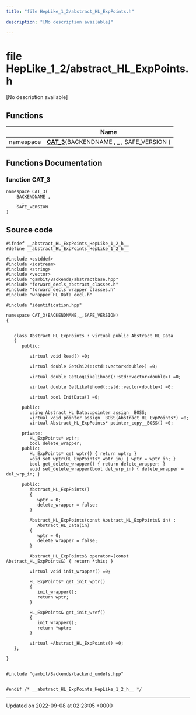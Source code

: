 ```yaml
---
title: "file HepLike_1_2/abstract_HL_ExpPoints.h"

description: "[No description available]"

---
```


# file HepLike_1_2/abstract_HL_ExpPoints.h

[No description available]

## Functions

|                | Name           |
| -------------- | -------------- |
| namespace | **[CAT_3](/documentation/code/files/abstract__hl__exppoints_8h/#function-cat-3)**(BACKENDNAME , _ , SAFE_VERSION ) |


## Functions Documentation

### function CAT_3

```
namespace CAT_3(
    BACKENDNAME ,
    _ ,
    SAFE_VERSION 
)
```




## Source code

```
#ifndef __abstract_HL_ExpPoints_HepLike_1_2_h__
#define __abstract_HL_ExpPoints_HepLike_1_2_h__

#include <cstddef>
#include <iostream>
#include <string>
#include <vector>
#include "gambit/Backends/abstractbase.hpp"
#include "forward_decls_abstract_classes.h"
#include "forward_decls_wrapper_classes.h"
#include "wrapper_HL_Data_decl.h"

#include "identification.hpp"

namespace CAT_3(BACKENDNAME,_,SAFE_VERSION)
{
   
   
   class Abstract_HL_ExpPoints : virtual public Abstract_HL_Data
   {
      public:
   
         virtual void Read() =0;
   
         virtual double GetChi2(::std::vector<double>) =0;
   
         virtual double GetLogLikelihood(::std::vector<double>) =0;
   
         virtual double GetLikelihood(::std::vector<double>) =0;
   
         virtual bool InitData() =0;
   
      public:
         using Abstract_HL_Data::pointer_assign__BOSS;
         virtual void pointer_assign__BOSS(Abstract_HL_ExpPoints*) =0;
         virtual Abstract_HL_ExpPoints* pointer_copy__BOSS() =0;
   
      private:
         HL_ExpPoints* wptr;
         bool delete_wrapper;
      public:
         HL_ExpPoints* get_wptr() { return wptr; }
         void set_wptr(HL_ExpPoints* wptr_in) { wptr = wptr_in; }
         bool get_delete_wrapper() { return delete_wrapper; }
         void set_delete_wrapper(bool del_wrp_in) { delete_wrapper = del_wrp_in; }
   
      public:
         Abstract_HL_ExpPoints()
         {
            wptr = 0;
            delete_wrapper = false;
         }
   
         Abstract_HL_ExpPoints(const Abstract_HL_ExpPoints& in) : 
            Abstract_HL_Data(in)
         {
            wptr = 0;
            delete_wrapper = false;
         }
   
         Abstract_HL_ExpPoints& operator=(const Abstract_HL_ExpPoints&) { return *this; }
   
         virtual void init_wrapper() =0;
   
         HL_ExpPoints* get_init_wptr()
         {
            init_wrapper();
            return wptr;
         }
   
         HL_ExpPoints& get_init_wref()
         {
            init_wrapper();
            return *wptr;
         }
   
         virtual ~Abstract_HL_ExpPoints() =0;
   };
   
}


#include "gambit/Backends/backend_undefs.hpp"


#endif /* __abstract_HL_ExpPoints_HepLike_1_2_h__ */
```


-------------------------------

Updated on 2022-09-08 at 02:23:05 +0000
